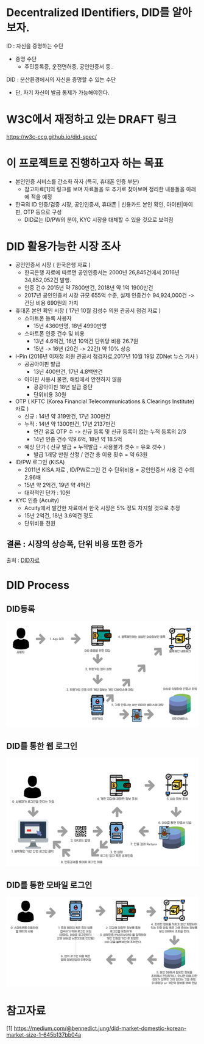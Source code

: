 # Decentralized IDentifiers, DID를 알아보자.
ID : 자신을 증명하는 수단
- 증명 수단
    - 주민등록증, 운전면허증, 공인인증서 등..

DID : 분산환경에서의 자신을 증명할 수 있는 수단 
- 단, 자기 자신이 발급 통제가 가능해야한다.
# W3C에서 재정하고 있는 DRAFT 링크
https://w3c-ccg.github.io/did-spec/

# 이 프로젝트로 진행하고자 하는 목표
- 본인인증 서비스를 간소화 하자 (특히, 휴대폰 인증 부분)
    - 참고자료[1]의 링크를 보며 자료들을 또 추가로 찾아보며 정리한 내용들을 아래에 적을 예정
- 한국의 ID 인증/검증 시장, 공인인증서, 휴대폰 | 신용카드 본인 확인, 아이핀|마이핀, OTP 등으로 구성
    - DID로는 ID/PW의 분야, KYC 시장을 대체할 수 있을 것으로 보여짐

# DID 활용가능한 시장 조사
- 공인인증서 시장 ( 한국은행 자료 )
    - 한국은행 자료에 따르면 공인인증서는 2000년 26,845건에서 2016년 34,852,052건 발행.
    - 인증 건수 2015년 약 7800만건, 2018년 약 1억 1900만건
    - 2017년 공인인증서 시장 규모 655억 수준, 실제 인증건수 94,924,000건 -> 건당 비용 690원의 가치
- 휴대폰 본인 확인 시장 ( 17년 10월 김성수 의원 관공서 점검 자료 )
    - 스마트폰 등록 사용자
        - 15년 4360만명, 18년 4990만명
    - 스마트폰 인증 건수 및 비용
        - 13년 4.6억건, 16년 10억건 단위당 비용 26.7원
        - 15년 -> 16년 (20건 -> 22건) 약 10% 상승
- I-Pin (2016년 이재정 의원 관공서 점검자료,2017년 10월 19일 ZDNet 뉴스 기사 )
    - 공공아이핀 발급
        - 13년 400만건, 17년 4.8백만건 
    - 아이핀 사용시 불편, 해킹에서 안전하지 않음
        - 공공아이핀 18년 발급 중단
        - 단위비용 30원
- OTP ( KFTC (Korea Financial Telecommunications & Clearings Institute) 자료 )
    - 신규 : 14년 약 319만건, 17년 300만건
    - 누적 : 14년 약 1300만건, 17년 2137만건
        - 연간 유효 OTP 수 -> 신규 등록 및 신규 등록이 없는 누적 등록의 2/3
        - 14년 인증 건수 약9.6억, 18년 약 18.5억
    - 예상 단가 ( 신규 발급 + 누적발급 - 사용불가 갯수 = 유효 갯수 )
        - 발급 1개당 만원 산정 / 연간 총 이용 횟수 = 약 63원
- ID/PW 로그인 (KISA)
    - 2011년 KISA 자료 , ID/PW로그인 건 수 단위비용 = 공인인증서 사용 건 수의 2.96배
    - 15년 약 2억건, 19년 약 4억건
    - 대략적인 단가 : 10원
- KYC 인증 (Acuity)
    - Acuity에서 발간한 자료에서 한국 시장은 5% 정도 차지할 것으로 추정
    - 15년 2억건, 18년 3.6억건 정도
    - 단위비용 천원

## 결론 : 시장의 상승폭, 단위 비용 또한 증가
출처 : [DID자료](https://medium.com/@bennedict.jung/did-market-domestic-korean-market-size-1-645b137bb04a "DID자료")

# DID Process
## DID등록
![DID_signup](./IMAGES/DID_signUp.PNG)
## DID를 통한 웹 로그인
![DID_Web_Login](./IMAGES/DID_login_Web.PNG)
## DID를 통한 모바일 로그인
![DID_Mobile_login](./IMAGES/DID_login_Mobile.PNG)


# 참고자료
[1] https://medium.com/@bennedict.jung/did-market-domestic-korean-market-size-1-645b137bb04a